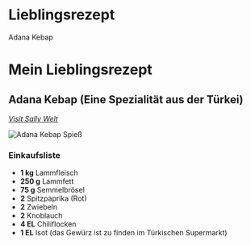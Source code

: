 # Lieblingsrezept
Adana Kebap

# Mein Lieblingsrezept

## Adana Kebap (Eine Spezialität aus der Türkei)

_[Visit Sally Welt](https://sallys-blog.de/rezepte/adana-kebab-leckere-grillspiesse-)_ 

![Adana Kebap Spieß](https://sallys-blog.de/_next/image?url=https%3A%2F%2Fimg2.storyblok.com%2F950x650%2Ff%2F130848%2F799x533%2Fdf5ad4762f%2F1324_20028_adana_kebab_spiesse_1.jpg&w=1920&q=75)

### Einkaufsliste

* **1 kg** Lammfleisch
* **250 g** Lammfett
* **75 g** Semmelbrösel
* **2** Spitzpaprika (Rot)
* **2** Zwiebeln 
* **2** Knoblauch
* **4 EL** Chiliflocken
* **1 EL** Isot (das Gewürz ist zu finden im Türkischen Supermarkt)